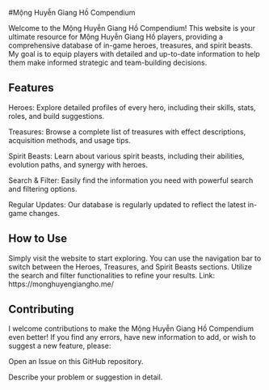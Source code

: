 #Mộng Huyễn Giang Hồ Compendium
<p>Welcome to the Mộng Huyễn Giang Hồ Compendium! This website is your ultimate resource for Mộng Huyễn Giang Hồ players, providing a comprehensive database of in-game heroes, treasures, and spirit beasts. My goal is to equip players with detailed and up-to-date information to help them make informed strategic and team-building decisions.</p>

<h2>Features</h2>
<p>Heroes: Explore detailed profiles of every hero, including their skills, stats, roles, and build suggestions.

Treasures: Browse a complete list of treasures with effect descriptions, acquisition methods, and usage tips.

Spirit Beasts: Learn about various spirit beasts, including their abilities, evolution paths, and synergy with heroes.

Search & Filter: Easily find the information you need with powerful search and filtering options.

Regular Updates: Our database is regularly updated to reflect the latest in-game changes.</p>

<h2>How to Use</h2>
<p>Simply visit the website to start exploring. You can use the navigation bar to switch between the Heroes, Treasures, and Spirit Beasts sections. Utilize the search and filter functionalities to refine your results.
Link: https://monghuyengiangho.me/
</p>

<h2>Contributing</h2>
<p>I welcome contributions to make the Mộng Huyễn Giang Hồ Compendium even better! If you find any errors, have new information to add, or wish to suggest a new feature, please:

Open an Issue on this GitHub repository.

Describe your problem or suggestion in detail.</p>
